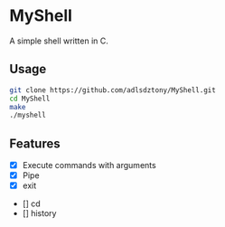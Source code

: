 # MyShell
A simple shell written in C.
## Usage
```bash
git clone https://github.com/adlsdztony/MyShell.git
cd MyShell
make
./myshell
```
## Features
- [x] Execute commands with arguments
- [x] Pipe
- [x] exit
- [] cd
- [] history